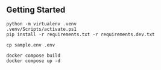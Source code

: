 ## Getting Started

```
python -m virtualenv .venv
.venv/Scripts/activate.ps1
pip install -r requirements.txt -r requirements.dev.txt
```

```
cp sample.env .env
```

```
docker compose build
docker compose up -d
```
